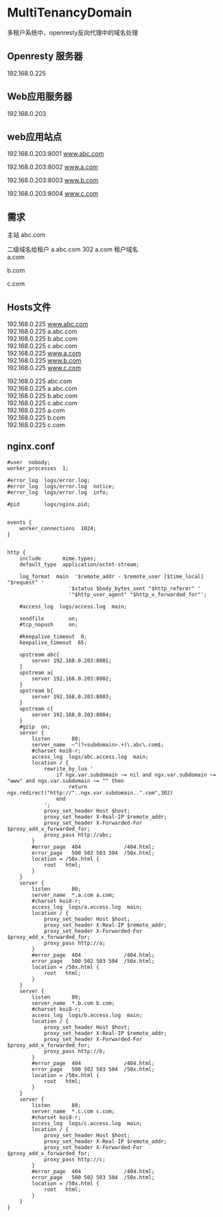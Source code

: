 # MultiTenancyDomain
多租户系统中，openresty反向代理中的域名处理

## Openresty 服务器  
192.168.0.225

## Web应用服务器
192.168.0.203

## web应用站点
192.168.0.203:8001  www.abc.com

192.168.0.203:8002  www.a.com

192.168.0.203:8003  www.b.com

192.168.0.203:8004  www.c.com

## 需求
主站 abc.com

二级域名给租户  a.abc.com 302 a.com
租户域名  
a.com

b.com

c.com

## Hosts文件
192.168.0.225    www.abc.com   
192.168.0.225    a.abc.com   
192.168.0.225    b.abc.com   
192.168.0.225    c.abc.com   
192.168.0.225    www.a.com   
192.168.0.225    www.b.com   
192.168.0.225    www.c.com   

192.168.0.225    abc.com   
192.168.0.225    a.abc.com   
192.168.0.225    b.abc.com   
192.168.0.225    c.abc.com   
192.168.0.225    a.com   
192.168.0.225    b.com   
192.168.0.225    c.com  

## nginx.conf
<!-- lang: lua --> 
    #user  nobody;
    worker_processes  1;

    #error_log  logs/error.log;
    #error_log  logs/error.log  notice;
    #error_log  logs/error.log  info;

    #pid        logs/nginx.pid;


    events {
        worker_connections  1024;
    }


    http {
        include       mime.types;
        default_type  application/octet-stream;

        log_format  main  '$remote_addr - $remote_user [$time_local] "$request" '
                        '$status $body_bytes_sent "$http_referer" '
                        '"$http_user_agent" "$http_x_forwarded_for"';

        #access_log  logs/access.log  main;

        sendfile        on;
        #tcp_nopush     on;

        #keepalive_timeout  0;
        keepalive_timeout  65;

        upstream abc{
            server 192.168.0.203:8001;
        }
        upstream a{
            server 192.168.0.203:8002;
        }
        upstream b{
            server 192.168.0.203:8003;
        }
        upstream c{
            server 192.168.0.203:8004;
        }
        #gzip  on;
        server {
            listen       80;
            server_name  ~^(?<subdomain>.+)\.abc\.com$;
            #charset koi8-r;
            access_log  logs/abc.access.log  main;
            location / {
                rewrite_by_lua '
                    if ngx.var.subdomain ~= nil and ngx.var.subdomain ~= "www" and ngx.var.subdomain ~= "" then
                        return ngx.redirect("http://"..ngx.var.subdomain..".com",302)
                    end
                ';
                proxy_set_header Host $host;
                proxy_set_header X-Real-IP $remote_addr;
                proxy_set_header X-Forwarded-For $proxy_add_x_forwarded_for;
                proxy_pass http://abc;
            }
            #error_page  404              /404.html;
            error_page   500 502 503 504  /50x.html;
            location = /50x.html {
                root   html;
            }
        }
        server {
            listen       80;
            server_name  *.a.com a.com;
            #charset koi8-r;
            access_log  logs/a.access.log  main;
            location / {
                proxy_set_header Host $host;
                proxy_set_header X-Real-IP $remote_addr;
                proxy_set_header X-Forwarded-For $proxy_add_x_forwarded_for;
                proxy_pass http://a;
            }
            #error_page  404              /404.html;
            error_page   500 502 503 504  /50x.html;
            location = /50x.html {
                root   html;
            }
        }
        server {
            listen       80;
            server_name  *.b.com b.com;
            #charset koi8-r;
            access_log  logs/b.access.log  main;
            location / {
                proxy_set_header Host $host;
                proxy_set_header X-Real-IP $remote_addr;
                proxy_set_header X-Forwarded-For $proxy_add_x_forwarded_for;
                proxy_pass http://b;
            }
            #error_page  404              /404.html;
            error_page   500 502 503 504  /50x.html;
            location = /50x.html {
                root   html;
            }
        }
        server {
            listen       80;
            server_name  *.c.com c.com;
            #charset koi8-r;
            access_log  logs/c.access.log  main;
            location / {
                proxy_set_header Host $host;
                proxy_set_header X-Real-IP $remote_addr;
                proxy_set_header X-Forwarded-For $proxy_add_x_forwarded_for;
                proxy_pass http://c;
            }
            #error_page  404              /404.html;
            error_page   500 502 503 504  /50x.html;
            location = /50x.html {
                root   html;
            }
        }
    }

